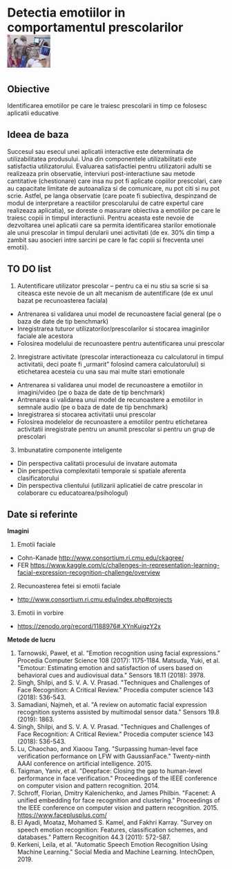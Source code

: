 # Detectia emotiilor in comportamentul prescolarilor  	 <img src="emotionsSmall.png" alt="A cool kid"/>

## Obiective
Identificarea emotiilor pe care le traiesc prescolarii in timp ce folosesc aplicatii educative 


## Ideea de baza
Succesul sau esecul unei aplicatii interactive este determinata de utilizabilitatea produsului. Una din componentele utilizabilitatii este satisfactia utilizatorului. Evaluarea satisfactiei pentru utilizatorii adulti se realizeaza prin observatie, interviuri post-interactiune sau metode cantitative (chestionare) care insa nu pot fi aplicate copiilor prescolari, care au capacitate limitate de autoanaliza si  de comunicare, nu pot citi si nu pot scrie.  Astfel, pe langa observatie (care poate fi subiectiva, despinzand de modul de interpretare a reactiilor prescolarului de catre expertul care realizeaza aplicatia), se doreste o masurare obiectiva a emotiilor pe care le traiesc copiii in timpul interactiunii. Pentru aceasta este nevoie de dezvoltarea unei aplicatii care sa permita identificarea starilor emotionale ale unui prescolar in timpul derularii unei activitati (de ex. 30% din timp a zambit sau asocieri intre sarcini pe care le fac copiii si frecventa unei emotii).


## TO DO list
1. Autentificare utilizator prescolar – pentru ca ei nu stiu sa scrie si sa citeasca este nevoie de un alt mecanism de autentificare (de ex unul bazat pe recunoasterea faciala)
- Antrenarea si validarea unui model de recunoastere facial general (pe o baza de date de tip benchmark)
- Inregistrarea tuturor utilizatorilor/prescolarilor si stocarea imaginilor faciale ale acestora
- Folosirea modelului de recunoastere pentru autentificarea unui prescolar 
2. Inregistrare activitate (prescolar interactioneaza cu calculatorul in timpul activitatii, deci poate fi „urmarit” folosind camera calculatorului) si etichetarea acesteia cu una sau mai multe stari emotionale
- Antrenarea si validarea unui model de recunoastere a emotiilor in imagini/video (pe o baza de date de tip benchmark)
- Antrenarea si validarea unui model de recunoastere a emotiilor in semnale audio (pe o baza de date de tip benchmark)
- Inregistrarea si stocarea activitatii unui prescolar
- Folosirea modelelor de recunoastere a emotiilor pentru etichetarea activitatii inregistrate pentru un anumit prescolar si pentru un grup de prescolari
3. Imbunatatire componente inteligente
- Din perspectiva calitatii procesului de invatare automata
- Din perspectiva complexitatii temporale si spatiale aferenta clasificatorului
- Din perspectiva clientului (utilizarii aplicatiei de catre prescolar in colaborare cu educatoarea/psihologul)

## Date si referinte
**Imagini**
1. Emotii faciale 
- Cohn-Kanade http://www.consortium.ri.cmu.edu/ckagree/
- FER https://www.kaggle.com/c/challenges-in-representation-learning-facial-expression-recognition-challenge/overview
2. Recunoasterea fetei si emotii faciale 
- http://www.consortium.ri.cmu.edu/index.php#projects
3. Emotii in vorbire
- https://zenodo.org/record/1188976#.XYnKuigzY2x

**Metode de lucru**
1. Tarnowski, Paweł, et al. ”Emotion recognition using facial expressions.” Procedia Computer Science 108 (2017): 1175-1184.
Matsuda, Yuki, et al. "Emotour: Estimating emotion and satisfaction of users based on behavioral cues and audiovisual data." Sensors 18.11 (2018): 3978.
2. Singh, Shilpi, and S. V. A. V. Prasad. "Techniques and Challenges of Face Recognition: A Critical Review." Procedia computer science 143 (2018): 536-543.
3. Samadiani, Najmeh, et al. "A review on automatic facial expression recognition systems assisted by multimodal sensor data." Sensors 19.8 (2019): 1863.
4. Singh, Shilpi, and S. V. A. V. Prasad. "Techniques and Challenges of Face Recognition: A Critical Review." Procedia computer science 143 (2018): 536-543.
5. Lu, Chaochao, and Xiaoou Tang. "Surpassing human-level face verification performance on LFW with GaussianFace." Twenty-ninth AAAI conference on artificial intelligence. 2015.
6. Taigman, Yaniv, et al. "Deepface: Closing the gap to human-level performance in face verification." Proceedings of the IEEE conference on computer vision and pattern recognition. 2014.
7. Schroff, Florian, Dmitry Kalenichenko, and James Philbin. "Facenet: A unified embedding for face recognition and clustering." Proceedings of the IEEE conference on computer vision and pattern recognition. 2015.
https://www.faceplusplus.com/
8. El Ayadi, Moataz, Mohamed S. Kamel, and Fakhri Karray. "Survey on speech emotion recognition: Features, classification schemes, and databases." Pattern Recognition 44.3 (2011): 572-587.
9. Kerkeni, Leila, et al. "Automatic Speech Emotion Recognition Using Machine Learning." Social Media and Machine Learning. IntechOpen, 2019.
